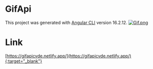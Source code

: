 # GifApi

This project was generated with [Angular CLI](https://github.com/angular/angular-cli) version 16.2.12.
[![Gif.png](https://i.postimg.cc/hjjXTGT6/Gif.png)](https://postimg.cc/d7bQKwWj)

# Link
[https://gifapicvde.netlify.app/](https://gifapicvde.netlify.app/){:target="_blank"}
